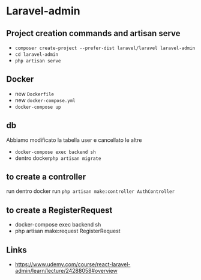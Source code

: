# Laravel-admin

## Project creation commands and artisan serve
+ ```composer create-project --prefer-dist laravel/laravel laravel-admin```
+ ```cd laravel-admin```
+ ```php artisan serve```
## Docker
+ new ```Dockerfile```
+ new ```docker-compose.yml```
+ ```docker-compose up```
## db
Abbiamo modificato la tabella user e cancellato le altre
+ ```docker-compose exec backend sh```
+ dentro docker```php artisan migrate```
## to create a controller
run dentro docker run ```php artisan make:controller AuthController```
## to create a RegisterRequest
+ docker-compose exec backend sh
+ php artisan make:request RegisterRequest

## Links
+ https://www.udemy.com/course/react-laravel-admin/learn/lecture/24288058#overview
